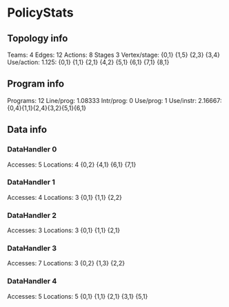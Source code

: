 # PolicyStats
## Topology info
Teams:		4
Edges:		12
Actions:	8
Stages		3
Vertex/stage:	{0,1} {1,5} {2,3} {3,4} 
Use/action:	1.125: {0,1} {1,1} {2,1} {4,2} {5,1} {6,1} {7,1} {8,1} 

## Program info
Programs:	12
Line/prog:	1.08333
Intr/prog:	0
Use/prog:	1
Use/instr:	2.16667: {0,4}{1,1}{2,4}{3,2}{5,1}{6,1}

## Data info

### DataHandler 0
Accesses:	5
Locations:	4
{0,2} {4,1} {6,1} {7,1} 

### DataHandler 1
Accesses:	4
Locations:	3
{0,1} {1,1} {2,2} 

### DataHandler 2
Accesses:	3
Locations:	3
{0,1} {1,1} {2,1} 

### DataHandler 3
Accesses:	7
Locations:	3
{0,2} {1,3} {2,2} 

### DataHandler 4
Accesses:	5
Locations:	5
{0,1} {1,1} {2,1} {3,1} {5,1} 